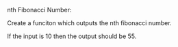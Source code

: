 nth Fibonacci Number: 

Create a funciton which outputs the nth fibonacci number. 

If the input is 10 then the output should be 55.